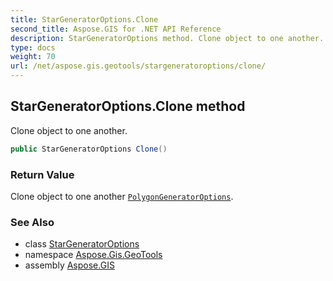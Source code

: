 ```yaml
---
title: StarGeneratorOptions.Clone
second_title: Aspose.GIS for .NET API Reference
description: StarGeneratorOptions method. Clone object to one another.
type: docs
weight: 70
url: /net/aspose.gis.geotools/stargeneratoroptions/clone/
---
```

## StarGeneratorOptions.Clone method

Clone object to one another.

```csharp
public StarGeneratorOptions Clone()
```

### Return Value

Clone object to one another [`PolygonGeneratorOptions`](../../polygongeneratoroptions/).

### See Also

* class [StarGeneratorOptions](../)
* namespace [Aspose.Gis.GeoTools](../../stargeneratoroptions/)
* assembly [Aspose.GIS](../../../)



